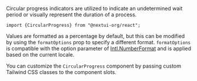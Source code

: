 Circular progress indicators are utilized to indicate an undetermined wait period or visually represent the duration of a process.

```
import {CircularProgress} from "@nextui-org/react";
```

Values are formatted as a percentage by default, but this can be modified by using the `formatOptions` prop to specify a different format. `formatOptions` is compatible with the option parameter of [Intl.NumberFormat](https://developer.mozilla.org/en-US/docs/Web/JavaScript/Reference/Global_Objects/Intl/NumberFormat) and is applied based on the current locale.

You can customize the `CircularProgress` component by passing custom Tailwind CSS classes to the component slots.